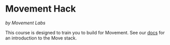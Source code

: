 # Movement Hack

*by Movement Labs*

This course is designed to train you to build for Movement. See our [docs](https://docs.movementlabs.xyz/) for an introduction to the Move stack.